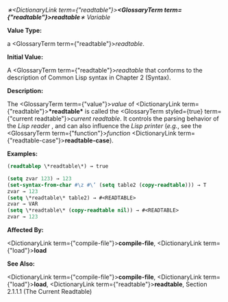 *∗<DictionaryLink  term={"readtable"}><b><GlossaryTerm  term={"readtable"}><i>readtable</i></GlossaryTerm></b></DictionaryLink>∗ Variable* 



**Value Type:** 



a <GlossaryTerm  term={"readtable"}><i>readtable</i></GlossaryTerm>. 



**Initial Value:** 



A <GlossaryTerm  term={"readtable"}><i>readtable</i></GlossaryTerm> that conforms to the description of Common Lisp syntax in Chapter 2 (Syntax). 



**Description:** 



The <GlossaryTerm  term={"value"}><i>value</i></GlossaryTerm> of <DictionaryLink  term={"readtable"}><b>\*readtable\*</b></DictionaryLink> is called the <GlossaryTerm styled={true} term={"current readtable"}><i>current readtable</i></GlossaryTerm>. It controls the parsing behavior of the *Lisp reader* , and can also influence the *Lisp printer* (*e.g.*, see the <GlossaryTerm  term={"function"}><i>function</i></GlossaryTerm> <DictionaryLink  term={"readtable-case"}><b>readtable-case</b></DictionaryLink>). 



**Examples:**
```lisp
(readtablep \*readtable\*) → true 

(setq zvar 123) → 123 
(set-syntax-from-char #\z #\’ (setq table2 (copy-readtable))) → T 
zvar → 123 
(setq \*readtable\* table2) → #<READTABLE> 
zvar → VAR 
(setq \*readtable\* (copy-readtable nil)) → #<READTABLE> 
zvar → 123 
```
**Affected By:** 



<DictionaryLink  term={"compile-file"}><b>compile-file</b></DictionaryLink>, <DictionaryLink  term={"load"}><b>load</b></DictionaryLink> 



**See Also:** 



<DictionaryLink  term={"compile-file"}><b>compile-file</b></DictionaryLink>, <DictionaryLink  term={"load"}><b>load</b></DictionaryLink>, <DictionaryLink  term={"readtable"}><b>readtable</b></DictionaryLink>, Section 2.1.1.1 (The Current Readtable) 




